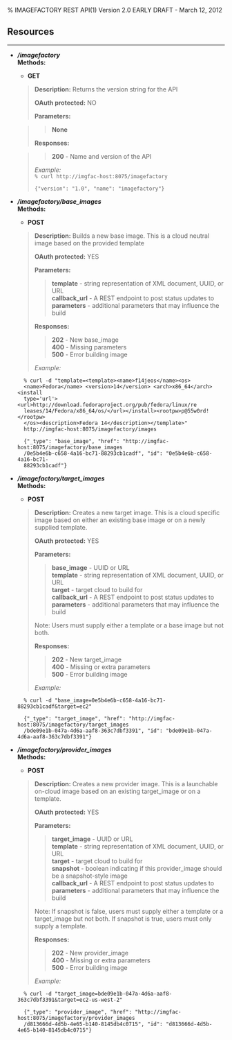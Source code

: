 % IMAGEFACTORY REST API(1) Version 2.0 EARLY DRAFT - March 12, 2012


<a id="resources"></a>
## Resources

---

* __*/imagefactory*__  
    **Methods:**
    
    * **GET**

    > **Description:** Returns the version string for the API
    >
    > **OAuth protected:** NO
    >
    > **Parameters:**  
      
    > > __None__
    >
    > **Responses:**  
      
    > > __200__ - Name and version of the API  
    >
    > *Example:*  
    > `% curl http://imgfac-host:8075/imagefactory`
    > 
    > `{"version": "1.0", "name": "imagefactory"}`

* __*/imagefactory/base_images*__  
    **Methods:**

    * **POST**
    
    >  **Description:** Builds a new base image.  This is a cloud neutral image based on the provided template
    >
    > **OAuth protected:** YES
    >
    > **Parameters:** 
    >
    > > __template__ - string representation of XML document, UUID, or URL  
    > > __callback_url__ - A REST endpoint to post status updates to  
    > > __parameters__ - additional parameters that may influence the build  
    >
    > **Responses:**  
    >
    > > __202__ - New base_image  
    > > __400__ - Missing parameters  
    > > __500__ - Error building image
    >
    > *Example:*  
    >  
        % curl -d "template=<template><name>f14jeos</name><os>   
        <name>Fedora</name> <version>14</version> <arch>x86_64</arch> <install  
        type='url'> <url>http://download.fedoraproject.org/pub/fedora/linux/re  
        leases/14/Fedora/x86_64/os/</url></install><rootpw>p@55w0rd!</rootpw>  
        </os><description>Fedora 14</description></template>"  
        http://imgfac-host:8075/imagefactory/images
    >
    >  
        {"_type": "base_image", "href": "http://imgfac-host:8075/imagefactory/base_images  
        /0e5b4e6b-c658-4a16-bc71-88293cb1cadf", "id": "0e5b4e6b-c658-4a16-bc71-  
        88293cb1cadf"}

* __*/imagefactory/target_images*__  
    **Methods:**

    * **POST**
    
    >  **Description:** Creates a new target image.  This is a cloud specific image based on
       either an existing base image or on a newly supplied template.
    >
    > **OAuth protected:** YES
    > 
    > **Parameters:**  
    >
    > > __base_image__ - UUID or URL  
    > > __template__ - string representation of XML document, UUID, or URL  
    > > __target__ - target cloud to build for  
    > > __callback_url__ - A REST endpoint to post status updates to  
    > > __parameters__ - additional parameters that may influence the build  
    >
    > Note: Users must supply either a template or a base image but not both.
    >
    > **Responses:**  
    >
    > > __202__ - New target_image  
    > > __400__ - Missing or extra parameters  
    > > __500__ - Error building image
    >
    > *Example:*  
    >  
        % curl -d "base_image=0e5b4e6b-c658-4a16-bc71-88293cb1cadf&target=ec2"
    >
    >  
        {"_type": "target_image", "href": "http://imgfac-host:8075/imagefactory/target_images
        /bde09e1b-047a-4d6a-aaf8-363c7dbf3391", "id": "bde09e1b-047a-4d6a-aaf8-363c7dbf3391"}

* __*/imagefactory/provider_images*__  
    **Methods:**

    * **POST**
    
    >  **Description:** Creates a new provider image.  This is a launchable on-cloud image based
       on an existing target_image or on a template.
    >
    > **OAuth protected:** YES
    >
    > **Parameters:**
    >
    > > __target_image__ - UUID or URL  
    > > __template__ - string representation of XML document, UUID, or URL  
    > > __target__ - target cloud to build for  
    > > __snapshot__ - boolean indicating if this provider_image should be a snapshot-style image  
    > > __callback_url__ - A REST endpoint to post status updates to  
    > > __parameters__ - additional parameters that may influence the build  
    >
    > Note: If snapshot is false, users must supply either a template or a target_image but not
      both.  If snapshot is true, users must only supply a template.
    >
    > **Responses:**  
    >
    > > __202__ - New provider_image  
    > > __400__ - Missing or extra parameters  
    > > __500__ - Error building image
    >
    > *Example:*  
    >  
        % curl -d "target_image=bde09e1b-047a-4d6a-aaf8-363c7dbf3391&target=ec2-us-west-2"
    >
    >  
    >  
        {"_type": "provider_image", "href": "http://imgfac-host:8075/imagefactory/provider_images
        /d813666d-4d5b-4e65-b140-8145db4c0715", "id": "d813666d-4d5b-4e65-b140-8145db4c0715"}


<!-- links -->
[resources]: #resources (Resources)
